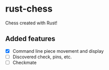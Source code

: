 # rust-chess
Chess created with Rust! 

## Added features
* [x] Command line piece movement and display
* [ ] Discovered check, pins, etc.
* [ ] Checkmate
